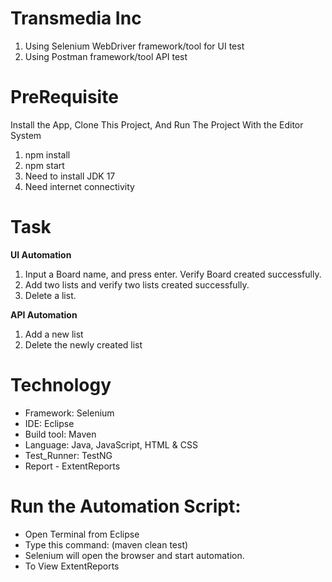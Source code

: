 <h1 align="left">Transmedia Inc</h1>

1. Using Selenium WebDriver framework/tool for UI test
2. Using Postman framework/tool API test


<h1 align="left">PreRequisite</h1>

 Install the App, Clone This Project, And Run The Project With the Editor System

1. npm install
2. npm start
3. Need to install JDK 17
4. Need internet connectivity

<h1 align="left">Task</h1>

**UI Automation**

1. Input a Board name, and press enter. Verify Board created successfully.
2. Add two lists and verify two lists created successfully.
3. Delete a list.
   
**API Automation**

1. Add a new list
2. Delete the newly created list

<h1 align="left">Technology</h1>

- Framework: Selenium
- IDE: Eclipse
- Build tool: Maven
- Language: Java, JavaScript, HTML & CSS
- Test_Runner: TestNG
- Report - ExtentReports

<h1 align="left">Run the Automation Script:</h1>

- Open Terminal from Eclipse
- Type this command: (maven clean test)
- Selenium will open the browser and start automation.
- To View ExtentReports
